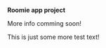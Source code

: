 
<strong>Roomie app project</strong>
<p>More info comming soon!</p>
<p>This is just some more test text!</p>